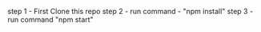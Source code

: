 step 1 - First Clone this repo
step 2 - run command - "npm install"
step 3 - run command  "npm start"